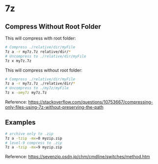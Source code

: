 # 7z

## Compress Without Root Folder

This will compress with root folder:

```sh
# Compress ./relative/dir/myFile
7z a -r my7z.7z relative/dir/*
# Uncompress to ./relative/dir/myFile
7z x my7z.7z
```

This will compress without root folder:

```sh
# Compress ./relative/dir/myFile
7z a -r my7z.7z ./relative/dir/*
# Uncompress to ./my7z/myFile
7z x -omy7z my7z.7z
```

Reference: <https://stackoverflow.com/questions/10753667/compressing-only-files-using-7z-without-preserving-the-path>

## Examples

```sh
# archive only to .zip
7z a -tzip -mx=0 myzip.zip
# level-9 compress to .zip
7z a -tzip -mx=9 myzip.zip
```

Reference: <https://sevenzip.osdn.jp/chm/cmdline/switches/method.htm>
